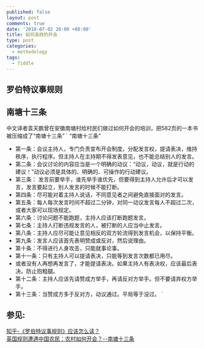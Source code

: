```yaml
---
published: false
layout: post
comments: true
date: '2018-07-02 20:00 +08:00'
title: 如何高效的开会
type: post
categories:
  - methodology
tags:
  - fiddle
---
```


## 罗伯特议事规则


## 南塘十三条
中文译者袁天鹏曾在安徽南塘村给村民们做过如何开会的培训，把582页的一本书被压缩成了“南塘十三条”
`
“南塘十三条”
- 第一条：会议主持人，专门负责宣布开会制度，分配发言权，提请表决，维持秩序，执行程序。但主持人在主持期不得发表意见，也不能总结别人的发言。  
- 第二条：会议讨论的内容应当是一个明确的动议：“动议，动议，就是行动的建议！”动议必须是具体的、明确的、可操作的行动建议。
- 第三条： 发言前要举手，谁先举手谁优先，但要得到主持人允许后才可以发言，发言要起立，别人发言的时候不能打断。  
- 第四条：尽可能对着主持人说话，不同意见者之间避免直接面对的发言。  
- 第五条：每人每次发言时间不超过二分钟，对同一动议发言每人不超过二次，或者大家可以现场规定。  
- 第六条：讨论问题不能跑题，主持人应该打断跑题发言。  
- 第七条：主持人打断违规发言的人，被打断的人应当中止发言。  
- 第八条：主持人应尽可能让意见相反的双方轮流得到发言机会，以保持平衡。  
- 第九条：发言人应该首先表明赞成或反对，然后说理由。  
- 第十条：不得进行人身攻击，只能就事论事。  
- 第十一条：只有主持人可以提请表决，只能等到发言次数都已用尽。  
- 或者没有人再想再发言了，才能提请表决。如果主持人有表决权，应该最后表决。防止抱粗腿。  
- 第十二条：主持人应该先请赞成方举手，再请反对方举手。但不要请弃权方举手。  
- 第十三条：当赞成方多于反对方，动议通过。平局等于没过。 
`

## 参见:
[知乎-《罗伯特议事规则》应该怎么读？](https://www.zhihu.com/question/19849503)  
[英国规则遭遇中国农民：农村如何开会？--南塘十三条](http://www.infzm.com/content/26505)  

